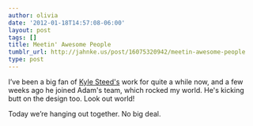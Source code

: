 ```yaml
---
author: olivia
date: '2012-01-18T14:57:08-06:00'
layout: post
tags: []
title: Meetin' Awesome People
tumblr_url: http://jahnke.us/post/16075320942/meetin-awesome-people
type: post
---
```


I’ve been a big fan of [Kyle Steed's](http://kylesteed.com/) work for quite a while now, and a few weeks ago he joined Adam's team, which rocked my world. He's kicking butt on the design too. Look out world! 

Today we’re hanging out together. No big deal. 
